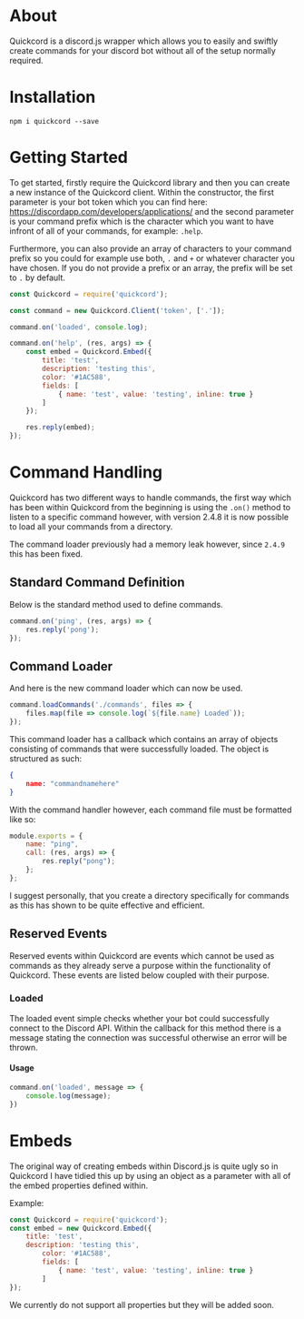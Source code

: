 # About
Quickcord is a discord.js wrapper which allows you to easily and swiftly create commands for your discord bot without all of the setup normally required.

# Installation

`npm i quickcord --save`

# Getting Started

To get started, firstly require the Quickcord library and then you can create a new instance of the Quickcord client. Within the constructor, the first parameter is your bot token which you can find here: https://discordapp.com/developers/applications/ and the second parameter is your command prefix which is the character which you want to have infront of all of your commands, for example: `.help`.

Furthermore, you can also provide an array of characters to your command prefix so you could for example use both, `.` and `+` or whatever character you have chosen. If you do not provide a prefix or an array, the prefix will be set to `.` by default.

```js
const Quickcord = require('quickcord');

const command = new Quickcord.Client('token', ['.']);

command.on('loaded', console.log);

command.on('help', (res, args) => {
    const embed = Quickcord.Embed({
        title: 'test',
        description: 'testing this',
        color: '#1AC588',
        fields: [
            { name: 'test', value: 'testing', inline: true }
        ]
    });

    res.reply(embed);
});
```

# Command Handling
Quickcord has two different ways to handle commands, the first way which has been within Quickcord from the beginning is using the `.on()` method to listen to a specific command however, with version 2.4.8 it is now possible to load all your commands from a directory. 

The command loader previously had a memory leak however, since `2.4.9` this has been fixed.

## Standard Command Definition
Below is the standard method used to define commands.
```js
command.on('ping', (res, args) => {
    res.reply('pong');
});
```
## Command Loader
And here is the new command loader which can now be used.
```js
command.loadCommands('./commands', files => {
    files.map(file => console.log(`${file.name} Loaded`));
});
```
This command loader has a callback which contains an array of objects consisting of commands that were successfully loaded. The object is structured as such: 
```json
{
    name: "commandnamehere"
}
```
With the command handler however, each command file must be formatted like so:
```js
module.exports = {
    name: "ping",
    call: (res, args) => {
        res.reply("pong");
    };
};
```
I suggest personally, that you create a directory specifically for commands as this has shown to be quite effective and efficient.

## Reserved Events
Reserved events within Quickcord are events which cannot be used as commands as they already serve a purpose within the functionality of Quickcord. These events are listed below coupled with their purpose.

### Loaded
The loaded event simple checks whether your bot could successfully connect to the Discord API. Within the callback for this method there is a message stating the connection was successful otherwise an error will be thrown.

#### Usage
```js
command.on('loaded', message => {
    console.log(message);
})
```

# Embeds
The original way of creating embeds within Discord.js is quite ugly so in Quickcord I have tidied this up by using an object as a parameter with all of the embed properties defined within.

Example:
```js
const Quickcord = require('quickcord');
const embed = new Quickcord.Embed({
    title: 'test',
    description: 'testing this',
        color: '#1AC588',
        fields: [
            { name: 'test', value: 'testing', inline: true }
        ]
});
```

We currently do not support all properties but they will be added soon.